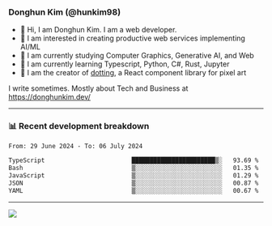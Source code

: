 ### Donghun Kim (@hunkim98)

- 👋 Hi, I am Donghun Kim. I am a web developer. 
- 🤔 I am interested in creating productive web services implementing AI/ML
- 🔭 I am currently studying Computer Graphics, Generative AI, and Web 
- 🌱 I am currently learning Typescript, Python, C#, Rust, Jupyter
- 🎨 I am the creator of [dotting](https://github.com/hunkim98/dotting), a React component library for pixel art

I write sometimes. Mostly about Tech and Business at https://donghunkim.dev/

---
### 📊 Recent development breakdown
<!--START_SECTION:waka-->

```txt
From: 29 June 2024 - To: 06 July 2024

TypeScript                        ███████████████████████▒░   93.69 %
Bash                              ▒░░░░░░░░░░░░░░░░░░░░░░░░   01.35 %
JavaScript                        ▒░░░░░░░░░░░░░░░░░░░░░░░░   01.29 %
JSON                              ▒░░░░░░░░░░░░░░░░░░░░░░░░   00.87 %
YAML                              ▒░░░░░░░░░░░░░░░░░░░░░░░░   00.67 %
```

<!--END_SECTION:waka-->
---

<!-- <div align='center'> -->
  <img align="center" src="https://github-readme-stats.vercel.app/api?username=hunkim98&theme=dark&show_icons=true"/>
<!-- </div> -->
<!--
**hunkim98/hunkim98** is a ✨ _special_ ✨ repository because its `README.md` (this file) appears on your GitHub profile.

Here are some ideas to get you started:

- 🔭 I’m currently working on ...
- 🌱 I’m currently learning ...
- 👯 I’m looking to collaborate on ...
- 🤔 I’m looking for help with ...
- 💬 Ask me about ...
- 📫 How to reach me: ...
- 😄 Pronouns: ...
- ⚡ Fun fact: ...
-->
